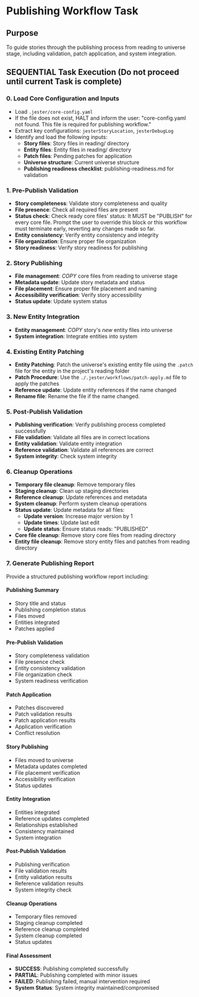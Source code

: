 

# Publishing Workflow Task

## Purpose

To guide stories through the publishing process from reading to universe stage, including validation, patch application, and system integration.

## SEQUENTIAL Task Execution (Do not proceed until current Task is complete)

### 0. Load Core Configuration and Inputs

- Load `.jester/core-config.yaml`
- If the file does not exist, HALT and inform the user: "core-config.yaml not found. This file is required for publishing workflow."
- Extract key configurations: `jesterStoryLocation`, `jesterDebugLog`
- Identify and load the following inputs:
  - **Story files**: Story files in reading/ directory
  - **Entity files**: Entity files in reading/ directory
  - **Patch files**: Pending patches for application
  - **Universe structure**: Current universe structure
  - **Publishing readiness checklist**: publishing-readiness.md for validation

### 1. Pre-Publish Validation

- **Story completeness**: Validate story completeness and quality
- **File presence**: Check all required files are present
- **Status check**: Check ready core files' status: It MUST be "PUBLISH" for every core file. Prompt the user to override this block or this workflow must terminate early, reverting any changes made so far.
- **Entity consistency**: Verify entity consistency and integrity
- **File organization**: Ensure proper file organization
- **Story readiness**: Verify story readiness for publishing

### 2. Story Publishing

- **File management**: *COPY* core files from reading to universe stage
- **Metadata update**: Update story metadata and status
- **File placement**: Ensure proper file placement and naming
- **Accessibility verification**: Verify story accessibility
- **Status update**: Update system status

### 3. New Entity Integration

- **Entity management**: *COPY* story's *new* entity files into universe
- **System integration**: Integrate entities into system

### 4. Existing Entity Patching

- **Entity Patching**: Patch the universe's existing entity file using the `.patch` file for the entity in the project's reading folder
- **Patch Procedure**: Use the `./.jester/workflows/patch-apply.md` file to apply the patches
- **Reference update**: Update entity references if the name changed
- **Rename file**: Rename the file if the name changed.

### 5. Post-Publish Validation

- **Publishing verification**: Verify publishing process completed successfully
- **File validation**: Validate all files are in correct locations
- **Entity validation**: Validate entity integration
- **Reference validation**: Validate all references are correct
- **System integrity**: Check system integrity

### 6. Cleanup Operations

- **Temporary file cleanup**: Remove temporary files
- **Staging cleanup**: Clean up staging directories
- **Reference cleanup**: Update references and metadata
- **System cleanup**: Perform system cleanup operations
- **Status update**: Update metadata for all files:
  - **Update version**: Increase major version by 1
  - **Update times**: Update last edit
  - **Update status**: Ensure status reads: "PUBLISHED"
- **Core file cleanup**: Remove story core files from reading directory
- **Entity file cleanup**: Remove story entity files and patches from reading directory

### 7. Generate Publishing Report

Provide a structured publishing workflow report including:

#### Publishing Summary
- Story title and status
- Publishing completion status
- Files moved
- Entities integrated
- Patches applied

#### Pre-Publish Validation
- Story completeness validation
- File presence check
- Entity consistency validation
- File organization check
- System readiness verification

#### Patch Application
- Patches discovered
- Patch validation results
- Patch application results
- Application verification
- Conflict resolution

#### Story Publishing
- Files moved to universe
- Metadata updates completed
- File placement verification
- Accessibility verification
- Status updates

#### Entity Integration
- Entities integrated
- Reference updates completed
- Relationships established
- Consistency maintained
- System integration

#### Post-Publish Validation
- Publishing verification
- File validation results
- Entity validation results
- Reference validation results
- System integrity check

#### Cleanup Operations
- Temporary files removed
- Staging cleanup completed
- Reference cleanup completed
- System cleanup completed
- Status updates

#### Final Assessment
- **SUCCESS**: Publishing completed successfully
- **PARTIAL**: Publishing completed with minor issues
- **FAILED**: Publishing failed, manual intervention required
- **System Status**: System integrity maintained/compromised
